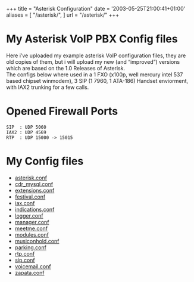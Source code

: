 +++
title = "Asterisk Configuration"
date = '2003-05-25T21:00:41+01:00'
aliases = [
    "/asterisk/",
    ]
url = "/asterisk/"
+++
# My Asterisk VoIP PBX Config files

Here i’ve uploaded my example asterisk VoIP configuration files, they are old copies of them, but i will upload my new (and “improved”) versions which are based on the 1.0 Releases of Asterisk.  
The configs below where used in a 1 FXO (x100p, well mercury intel 537 based chipset winmodem), 3 SIP (1 7960, 1 ATA-186) Handset enviorment, with IAX2 trunking for a few calls.

# Opened Firewall Ports

```
SIP  : UDP 5060
IAX2 : UDP 4569
RTP  : UDP 15000 -> 15015
```

# My Config files
* [asterisk.conf](/old-content/asterisk/asteriskconf)
* [cdr_mysql.conf](/old-content/asterisk/cdr_mysqlconf)
* [extensions.conf](/old-content/asterisk/extensions-conf)
* [festival.conf](/old-content/asterisk/festivalconf)
* [iax.conf](/old-content/asterisk/iaxconf)
* [indications.conf](/old-content/asterisk/indicationsconf)
* [logger.conf](/old-content/asterisk/loggerconf)
* [manager.conf](/old-content/asterisk/managerconf)
* [meetme.conf](/old-content/asterisk/meetmeconf)
* [modules.conf](/old-content/asterisk/modulesconf)
* [musiconhold.conf](/old-content/asterisk/musiconholdconf)
* [parking.conf](/old-content/asterisk/parkingconf)
* [rtp.conf](/old-content/asterisk/rtpconf)
* [sip.conf](/old-content/asterisk/sipconf)
* [voicemail.conf](/old-content/asterisk/voicemailconf)
* [zapata.conf](/old-content/asterisk/zapataconf)